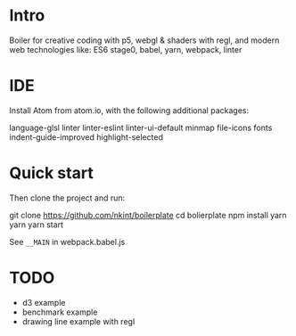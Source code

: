 # Intro
Boiler for creative coding with p5, webgl & shaders with regl, and modern web technologies like:
ES6 stage0, babel, yarn, webpack, linter

# IDE

Install Atom from atom.io, with the following additional packages:

  language-glsl
  linter
  linter-eslint
  linter-ui-default
  minmap
  file-icons
  fonts
  indent-guide-improved
  highlight-selected

# Quick start

Then clone the project and run:

  git clone https://github.com/nkint/boilerplate
  cd bolierplate
  npm install yarn
  yarn
  yarn start

See `__MAIN` in webpack.babel.js

# TODO

- d3 example
- benchmark example
- drawing line example with regl
